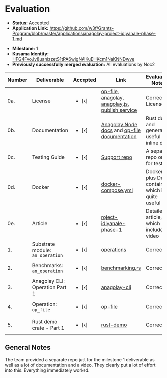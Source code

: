 # Evaluation

- **Status:** Accepted
- **Application Link:** https://github.com/w3f/Grants-Program/blob/master/applications/anagolay-project-idiyanale-phase-1.md
* **Milestone:** 1
* **Kusama Identity:** [HFG4FvoJv8uanizzetS1tPA6wigNAiKuEHKcm1NaKNNDwve](https://polkascan.io/pre/kusama/account/HFG4FvoJv8uanizzetS1tPA6wigNAiKuEHKcm1NaKNNDwve)
* **Previously successfully merged evaluation:** All evaluations by Noc2

| Number | Deliverable | Accepted | Link | Evaluation Notes |
| ------ | ----------- | -------- | ---- |----------------- |
| 0a. | License |  <ul><li>[x] </li></ul> | [op-file](https://gitlab.com/anagolay/op-file/-/blob/main/LICENSE), [anagolay](https://gitlab.com/anagolay/anagolay/-/blob/main/LICENSE), [anagolay.js](https://gitlab.com/anagolay/anagolay-js/-/blob/main/LICENSE), [publish service](https://gitlab.com/anagolay/micro-services/-/blob/main/LICENSE) | Correct License | 
| 0b. | Documentation  |  <ul><li>[x] </li></ul> | [Anagolay Node docs](https://ipfs.anagolay.network/ipfs/bafybeieyp6szilglbepuvc7maz3crqfvdptpuslhgy6t5qbb3t3zuq2muy/anagolay/index.html) and [op-file documentation](https://ipfs.anagolay.network/ipfs/bafybeiahkoghy4yozvqrp5q66mitk6kpxdec243mdzcel67jdt3gcyffi4/op_file/index.html) | Rust docs and generally useful inline docs |
| 0c. | Testing Guide |  <ul><li>[x] </li></ul> | [Support repo](https://github.com/anagolay/w3f-grant-support-repo/tree/project-idiyanale-phase1) | A separate repo only for testing |
| 0d. | Docker  |  <ul><li>[x] </li></ul> | [docker-compose.yml](https://github.com/anagolay/w3f-grant-support-repo/blob/project-idiyanale-phase1/docker-compose.yml) | Docker plus Dev container which is quite useful |
| 0e. | Article |  <ul><li>[x] </li></ul> | [roject-idiyanale-phase-1](https://blog.anagolay.network/articles/project-idiyanale-phase-1.html) | Detailed article, which includes a video |          
| 1. | Substrate module: `an_operation` |  <ul><li>[x] </li></ul> | [operations](https://gitlab.com/anagolay/anagolay/-/tree/main/pallets/operations/src) | Correct |
| 2. | Benchmarks: `an_operation`   |  <ul><li>[x] </li></ul> | [benchmarking.rs](https://gitlab.com/anagolay/anagolay/-/blob/main/pallets/operations/src/benchmarking.rs) | Correct |
| 3. | Anagolay CLI: Operation Part 1  |  <ul><li>[x] </li></ul> | [anagolay-cli](https://github.com/anagolay/w3f-grant-support-repo/tree/project-idiyanale-phase1#anagolay-cli) | Correct |
| 4. | Operation: `op_file`   |  <ul><li>[x] </li></ul> | [op-file](https://gitlab.com/anagolay/operations/op-file) | Correct  |
| 5. | Rust demo crate - Part 1  |  <ul><li>[x] </li></ul> | [rust-demo](https://github.com/anagolay/w3f-grant-support-repo/tree/project-idiyanale-phase1/rust-demo) | Correct  |

## General Notes

The team provided a separate repo just for the milestone 1 deliverable as well as a lot of documentation and a video. They clearly put a lot of effort into this. Everything immediately worked.  